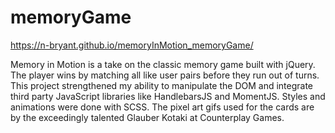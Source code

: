 # memoryGame

https://n-bryant.github.io/memoryInMotion_memoryGame/

Memory in Motion is a take on the classic memory game built with jQuery. The player wins by matching all like user pairs before they run out of turns. This project strengthened my ability to manipulate the DOM and integrate third party JavaScript libraries like HandlebarsJS and MomentJS. Styles and animations were done with SCSS. The pixel art gifs used for the cards are by the exceedingly talented Glauber Kotaki at Counterplay Games.
